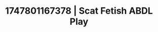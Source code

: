 ---
categories:
- Intimate rebellion
- Whispered desires
- Gangbang fantasy
- AI sensuality
- Lover's breath
image: /assets/images/1747801167378.jpg
layout: post
seo:
  description: Featured content with premium ABDL Play, Scat Fetish. HD images available.
  keywords: ABDL Play, Scat Fetish
  og_image: /assets/images/1747801167378.jpg
  schema_type: VisualArtwork
tags:
- ABDL Play
- '#1747801167378'
- Scat Fetish
title: 1747801167378 | Scat Fetish ABDL Play
---